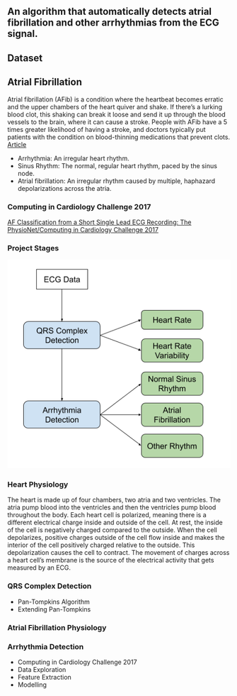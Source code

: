 ## **An algorithm that automatically detects atrial fibrillation and other arrhythmias from the ECG signal.**


## Dataset 



























## **Atrial Fibrillation**
Atrial fibrillation (AFib) is a condition where the heartbeat becomes erratic and the upper chambers of 
the heart quiver and shake. If there’s a lurking blood clot, this shaking can break it loose and send it up
through the blood vessels to the brain, where it can cause a stroke. People with AFib have a 5 times greater
likelihood of having a stroke, and doctors typically put patients with the condition on blood-thinning medications 
that prevent clots. [Article](https://spectrum.ieee.org/heart-monitor-for-your-phone-beats-doctors-at-diagnosing-atrial-fibrillation)
 

- Arrhythmia: An irregular heart rhythm.
- Sinus Rhythm: The normal, regular heart rhythm, paced by the sinus node.
- Atrial fibrillation: An irregular rhythm caused by multiple, haphazard depolarizations across the atria.


### Computing in Cardiology Challenge 2017

[AF Classification from a Short Single Lead ECG Recording: The PhysioNet/Computing in Cardiology Challenge 2017
](https://physionet.org/content/challenge-2017/1.0.0/)

### Project Stages


![Project Stages](Images/nd320-c4-l4-lesson-concepts.png)


### Heart Physiology
The heart is made up of four chambers, two atria and two ventricles. The atria pump blood into the 
ventricles and then the ventricles pump blood throughout the body. Each heart cell is polarized, meaning there is a different electrical charge inside and outside of the cell. At rest, the inside of the cell is negatively charged compared to the outside. When the cell depolarizes,
positive charges outside of the cell flow inside and makes the interior of the cell positively charged relative to the outside. This depolarization causes the cell to contract. The movement of charges across a heart cell’s membrane is the source of the electrical activity that gets measured by an ECG.

### QRS Complex Detection
 -  Pan-Tompkins Algorithm
 -  Extending Pan-Tompkins
### Atrial Fibrillation Physiology
### Arrhythmia Detection
 -  Computing in Cardiology Challenge 2017
 -  Data Exploration
 -  Feature Extraction
 -   Modelling
